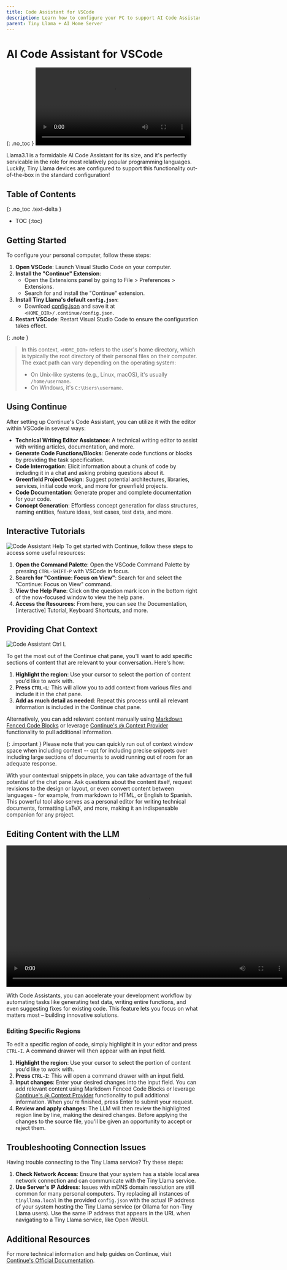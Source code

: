 ```yaml
---
title: Code Assistant for VSCode
description: Learn how to configure your PC to support AI Code Assistant functionality in VSCode via the open-source Continue extension and Tiny Llama.
parent: Tiny Llama + AI Home Server
---
```

# AI Code Assistant for VSCode
{: .no_toc }
<video width="406" controls autoplay loop>
    <source src="code-assistant-intro.mp4" type="video/mp4">
    Your browser does not support the video tag.
</video>

Llama3.1 is a formidable AI Code Assistant for its size, and it's perfectly servicable in the role for most relatively popular programming languages. Luckily, Tiny Llama devices are configured to support this functionality out-of-the-box in the standard configuration!

## Table of Contents
{: .no_toc .text-delta }

- TOC
{:toc}

## Getting Started
To configure your personal computer, follow these steps:
1. **Open VSCode**: Launch Visual Studio Code on your computer.
2. **Install the "Continue" Extension**:
   - Open the Extensions panel by going to File > Preferences > Extensions.
   - Search for and install the "Continue" extension.
3. **Install Tiny Llama's default `config.json`**:
   - Download [config.json](config.json) and save it at `<HOME_DIR>/.continue/config.json`.
4. **Restart VSCode**: Restart Visual Studio Code to ensure the configuration takes effect.

{: .note }
> In this context, `<HOME_DIR>` refers to the user's home directory, which is typically the root directory of their personal files on their computer. The exact path can vary depending on the operating system:
> 
> - On Unix-like systems (e.g., Linux, macOS), it's usually `/home/username`.
> - On Windows, it's `C:\Users\username`.

## Using Continue
After setting up Continue's Code Assistant, you can utilize it with the editor within VSCode in several ways:

- **Technical Writing Editor Assistance**: A technical writing editor to assist with writing articles, documentation, and more.
- **Generate Code Functions/Blocks**: Generate code functions or blocks by providing the task specification.
- **Code Interrogation**: Elicit information about a chunk of code by including it in a chat and asking probing questions about it.
- **Greenfield Project Design**: Suggest potential architectures, libraries, services, initial code work, and more for greenfield projects.
- **Code Documentation**: Generate proper and complete documentation for your code.
- **Concept Generation**: Effortless concept generation for class structures, naming entities, feature ideas, test cases, test data, and more.

## Interactive Tutorials
![Code Assistant Help](code-assistant-help.png)
To get started with Continue, follow these steps to access some useful resources:

1. **Open the Command Palette**: Open the VSCode Command Palette by pressing `CTRL-SHIFT-P` with VSCode in focus.
2. **Search for "Continue: Focus on View"**: Search for and select the "Continue: Focus on View" command.
3. **View the Help Pane**: Click on the question mark icon in the bottom right of the now-focused window to view the help pane.
4. **Access the Resources**: From here, you can see the Documentation, [interactive] Tutorial, Keyboard Shortcuts, and more.

## Providing Chat Context
![Code Assistant Ctrl L](code-assistant-ctrl-l.png)

To get the most out of the Continue chat pane, you'll want to add specific sections of content that are relevant to your conversation. Here's how:

1. **Highlight the region**: Use your cursor to select the portion of content you'd like to work with.
2. **Press `CTRL-L`**: This will allow you to add context from various files and include it in the chat pane.
3. **Add as much detail as needed**: Repeat this process until all relevant information is included in the Continue chat pane.

Alternatively, you can add relevant content manually using [Markdown Fenced Code Blocks](https://www.markdownguide.org/extended-syntax/#fenced-code-blocks) or leverage [Continue's @ Context Provider](https://docs.continue.dev/customization/context-providers) functionality to pull additional information.

{: .important }
Please note that you can quickly run out of context window space when including context -- opt for including precise snippets over including large sections of documents to avoid running out of room for an adequate response.

With your contextual snippets in place, you can take advantage of the full potential of the chat pane. Ask questions about the content itself, request revisions to the design or layout, or even convert content between languages - for example, from markdown to HTML, or English to Spanish. This powerful tool also serves as a personal editor for writing technical documents, formatting LaTeX, and more, making it an indispensable companion for any project.

## Editing Content with the LLM
<video width="736" controls autoplay loop>
    <source src="code-assistant-edit-mode.mp4" type="video/mp4">
    Your browser does not support the video tag.
</video>

With Code Assistants, you can accelerate your development workflow by automating tasks like generating test data, writing entire functions, and even suggesting fixes for existing code. This feature lets you focus on what matters most – building innovative solutions.

### Editing Specific Regions

To edit a specific region of code, simply highlight it in your editor and press `CTRL-I`. A command drawer will then appear with an input field.

1. **Highlight the region**: Use your cursor to select the portion of content you'd like to work with.
2. **Press `CTRL-I`**: This will open a command drawer with an input field.
3. **Input changes**: Enter your desired changes into the input field. You can add relevant content using Markdown Fenced Code Blocks or leverage [Continue's @ Context Provider](https://docs.continue.dev/customization/context-providers) functionality to pull additional information. When you're finished, press Enter to submit your request.
4. **Review and apply changes**: The LLM will then review the highlighted region line by line, making the desired changes. Before applying the changes to the source file, you'll be given an opportunity to accept or reject them.

## Troubleshooting Connection Issues
Having trouble connecting to the Tiny Llama service? Try these steps:

1. **Check Network Access**: Ensure that your system has a stable local area network connection and can communicate with the Tiny Llama service.
2. **Use Server's IP Address**: Issues with mDNS domain resolution are still common for many personal computers. Try replacing all instances of `tinyllama.local` in the provided `config.json` with the actual IP address of your system hosting the Tiny Llama service (or Ollama for non-Tiny Llama users). Use the same IP address that appears in the URL when navigating to a Tiny Llama service, like Open WebUI.

## Additional Resources
For more technical information and help guides on Continue, visit [Continue's Official Documentation](https://docs.continue.dev/).
